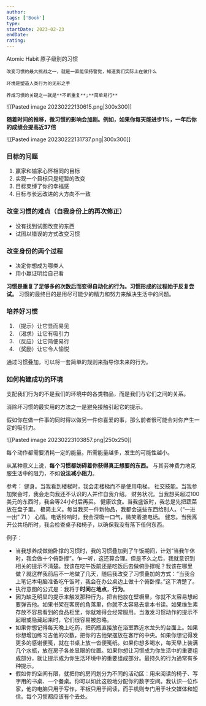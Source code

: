 ```yaml
---
author: 
tags: ['Book']
type: 
startDate: 2023-02-23
endDate:
rating: 
---
```


Atomic Habit 原子级别的习惯

```ad-note
改变习惯的最大挑战之一，就是一直能保持警觉，知道我们实际上在做什么

环境是塑造人类行为的无形之手

养成习惯的关键之一就是**不断重复**;**简单易行**
```


![[Pasted image 20230222130615.png|300x300]]

**随着时间的推移，微习惯的影响会加剧。例如，如果你每天能进步1%，一年后你的成绩会提高近37倍**

![[Pasted image 20230222131737.png|300x300]]



### 目标的问题
1. 赢家和输家心怀相同的目标 
2. 实现一个目标只是短暂的改变
3. 目标束缚了你的幸福感
4. 目标与长远改进的大方向不一致


### 改变习惯的难点（**自我身份上的再次修正**）
- 没有找到试图改变的东西
- 试图以错误的方式改变习惯 


### 改变身份的两个过程
- 决定你想成为哪类人 
- 用小赢证明给自己看 


**习惯是重复了足够多的次数后而变得自动化的行为。习惯形成的过程始于反复尝试。**
习惯的最终目的是用尽可能少的精力和努力来解决生活中的问题。


### 培养好习惯

1. （提示）让它显而易见
2. （渴求）让它有吸引力
3. （反应）让它简便易行 
4. （奖励）让它令人愉悦

通过习惯叠加，可以将一套简单的规则来指导你未来的行为。


### 如何构建成功的环境 

支配我们行为的不是我们的环境中的各类物品，而是我们与它们之间的关系。

消除坏习惯的最实用的方法之一是避免接触引起它的提示。

假如你在做一件事的同时得以做另一件你喜爱的事，那么前者很可能会对你产生一定的吸引力。

![[Pasted image 20230223103857.png|250x250]]


每个动作都需要消耗一定的能量。所需能量越多，发生的可能性越小。

从某种意义上说，**每个习惯都妨碍着你获得真正想要的东西。**
与其劳神费力地克服生活中的阻力，不如**设法减小阻力**。
























参考：
健身。当我看到楼梯时，我会走楼梯而不是使用电梯。
社交技能。当我参加聚会时，我会走向我还不认识的人并作自我介绍。
财务状况。当我想买超过100美元的东西时，我会等24小时后再买。
健康饮食。当我盛饭时，我总是先把蔬菜放在盘子里。
极简主义。每当我买一件新物品，我都会送些东西给别人。（“一进一出” 71 ）
心情。电话铃响时，我会深吸一口气，微笑着接电话。
健忘。当我离开公共场所时，我会检查桌子和椅子，以确保我没有落下任何东西。



例子：
- 当我想养成做俯卧撑的习惯时，我的习惯叠加到了午饭期间，计划“当我午休时，我会做十个俯卧撑”。乍一听，这还算合理。但是不久之后，我就意识到相关的提示不清楚。我该在吃午饭前还是吃饭后去做俯卧撑呢？我该在哪里做？就这样我前后不一地做了几天，随后我改变了习惯叠加的方式：“当我合上笔记本电脑准备吃午饭时，我会在办公桌边上做十个俯卧撑。”这下清楚了。
- 执行意图的公式是：我将于**时间**在**地点**，**行为**。
- 因为缺乏明显的提示来触发那种行为。把吉他放在壁橱里，你就不太容易想起要弹吉他。如果书架在客房的角落里，你就不太容易去拿本书读。如果维生素存放不容易看到的食品柜里，你就难得会经常服用。当激发习惯动作的提示不起眼或隐藏起来时，它们很容易被忽略。
- 如果你想记得每天晚上吃药，把药瓶直接放在浴室靠近水龙头的台面上。如果你想增加练习吉他的次数，把你的吉他架摆放在客厅的中央。如果你想记得发更多的感谢便笺，就在书桌上放一沓便笺纸。如果你想多喝水，每天早上装满几个水瓶，放在房子各处显眼的位置。如果你想让习惯成为你生活中的重要组成部分，就让提示成为你生活环境中的重要组成部分。最持久的行为通常有多种提示。
- 假如你的空间有限，就把你的房间划分为不同的活动区：用来阅读的椅子、写字用的书桌、一个餐桌。你可以如此这般地分配你的数字空间。我认识一位作家，他的电脑只用于写作，平板只用于阅读，而手机则专门用于社交媒体和短信。每个习惯都应该有个去处。



